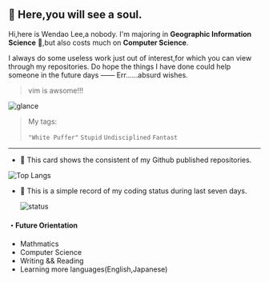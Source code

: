 ## :ghost: Here,you will see a soul.​

Hi,here is Wendao Lee,a nobody. I'm majoring in  **Geographic Information Science** 🎉,but also costs much on **Computer Science**. 

I always do some useless work  just out of interest,for which you can view through my repositories. Do hope the things I have done could help someone in the future days —— Err......absurd wishes.

> vim is awsome!!!

![glance](https://github-readme-stats-wendaolee.vercel.app/api?username=WendaoLee&theme=tokyonight&show_icons=true)

> My tags:
>
> `"White Puffer"` `Stupid` `Undisciplined` `Fantast`

***

- :sunflower: This card shows the consistent of my Github published repositories.

![Top Langs](https://github-readme-stats-wendaolee.vercel.app/api/top-langs/?username=WendaoLee&layout=compact&theme=dark)

- :seedling: This is a simple record of my coding status during last seven days.

  ![status](https://github-readme-stats-wendaolee.vercel.app/api/wakatime?username=WendaoLee&layout=compact&theme=dark)

#### ・Future Orientation

- Mathmatics
- Computer Science
- Writing && Reading
- Learning more languages(English,Japanese)

